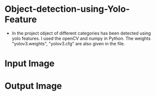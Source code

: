 # Object-detection-using-Yolo-Feature
* In the project object of different categories has been detected using yolo features. I used the openCV and numpy in Python. The weights "yolov3.weights", "yolov3.cfg" are also given in the file.
# Input Image 
 
# Output Image
